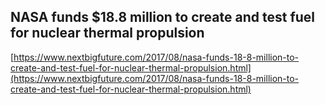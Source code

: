 ## NASA funds $18.8 million to create and test fuel for nuclear thermal propulsion
  
  [https://www.nextbigfuture.com/2017/08/nasa-funds-18-8-million-to-create-and-test-fuel-for-nuclear-thermal-propulsion.html](https://www.nextbigfuture.com/2017/08/nasa-funds-18-8-million-to-create-and-test-fuel-for-nuclear-thermal-propulsion.html)